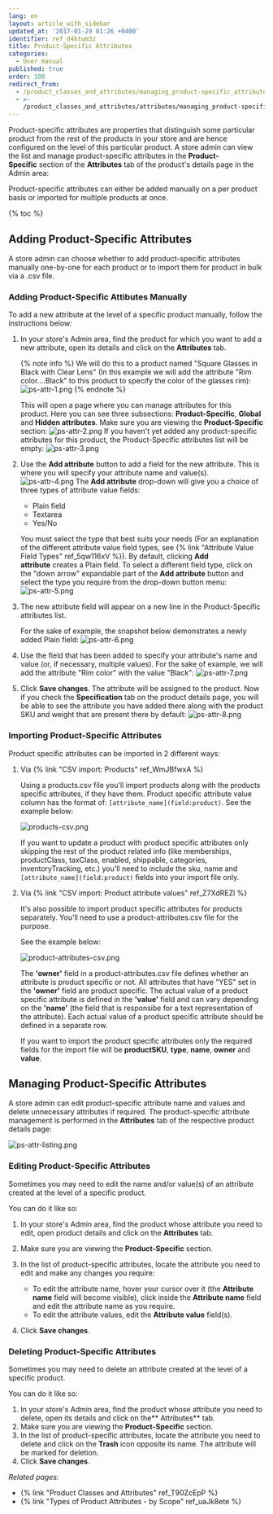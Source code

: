 ```yaml
---
lang: en
layout: article_with_sidebar
updated_at: '2017-01-29 01:26 +0400'
identifier: ref_d4ktum3z
title: Product-Specific Attributes
categories:
  - User manual
published: true
order: 100
redirect_from:
  - /product_classes_and_attributes/managing_product-specific_attributes.html
  - >-
    /product_classes_and_attributes/attributes/managing_product-specific_attributes.html
---
```

Product-specific attributes are properties that distinguish some particular product from the rest of the products in your store and are hence configured on the level of this particular product. A store admin can view the list and manage product-specific attributes in the **Product-Specific** section of the **Attributes** tab of the product's details page in the Admin area:

Product-specific attributes can either be added manually on a per product basis or imported for multiple products at once.

{% toc %}

## Adding Product-Specific Attributes 

A store admin can choose whether to add product-specific attributes manually one-by-one for each product or to import them for product in bulk via a .csv file.

### Adding Product-Specific Attibutes Manually

To add a new attribute at the level of a specific product manually, follow the instructions below:

1.  In your store's Admin area, find the product for which you want to add a new attribute, open its details and click on the **Attributes** tab. 
    
    {% note info %}
    We will do this to a product named "Square Glasses in Black with Clear Lens" (In this example we will add the attribute "Rim color....Black" to this product to specify the color of the glasses rim):
    ![ps-attr-1.png]({{site.baseurl}}/attachments/ref_d4ktum3z/ps-attr-1.png)
    {% endnote %}
    
    This will open a page where you can manage attributes for this product. Here you can see three subsections: **Product-Specific**, **Global** and **Hidden attributes**. Make sure you are viewing the **Product-Specific** section:
    ![ps-attr-2.png]({{site.baseurl}}/attachments/ref_d4ktum3z/ps-attr-2.png)
    If you haven't yet added any product-specific attributes for this product, the Product-Specific attributes list will be empty:
    ![ps-attr-3.png]({{site.baseurl}}/attachments/ref_d4ktum3z/ps-attr-3.png)

2.  Use the **Add attribute** button to add a field for the new attribute. This is where you will specify your attribute name and value(s). 
    ![ps-attr-4.png]({{site.baseurl}}/attachments/ref_d4ktum3z/ps-attr-4.png)
    The **Add attribute** drop-down will give you a choice of three types of attribute value fields:

    *   Plain field
    *   Textarea
    *   Yes/No

    You must select the type that best suits your needs (For an explanation of the different attribute value field types, see {% link "Attribute Value Field Types" ref_5qw116xV %}). By default, clicking **Add attribute** creates a Plain field. To select a different field type, click on the "down arrow" expandable part of the **Add attribute** button and select the type you require from the drop-down button menu:
    ![ps-attr-5.png]({{site.baseurl}}/attachments/ref_d4ktum3z/ps-attr-5.png)

3.  The new attribute field will appear on a new line in the Product-Specific attributes list. 
    
    For the sake of example, the snapshot below demonstrates a newly added Plain field:
    ![ps-attr-6.png]({{site.baseurl}}/attachments/ref_d4ktum3z/ps-attr-6.png)

4.  Use the field that has been added to specify your attribute's name and value (or, if necessary, multiple values). For the sake of example, we will add the attribute "Rim color" with the value "Black":
    ![ps-attr-7.png]({{site.baseurl}}/attachments/ref_d4ktum3z/ps-attr-7.png)

5.  Click **Save changes**. The attribute will be assigned to the product.
    Now if you check the **Specification** tab on the product details page, you will be able to see the attribute you have added there along with the product SKU and weight that are present there by default:
    ![ps-attr-8.png]({{site.baseurl}}/attachments/ref_d4ktum3z/ps-attr-8.png)
    
### Importing Product-Specific Attributes

Product specific attributes can be imported in 2 different ways:

1. Via {% link "CSV import: Products" ref_WmJBfwxA %}
   
   Using a products.csv file you'll import products along with the products specific attributes, if they have them. Product specific attribute value column has the format of: `[attribute_name](field:product)`. 
   See the example below:

   ![products-csv.png]({{site.baseurl}}/attachments/ref_d4ktum3z/products-csv.png)
   
   If you want to update a product with product specific attributes only skipping the rest of the product related info (like memberships, productClass, taxClass, enabled, shippable, categories, inventoryTracking, etc.) you'll need to include the sku, name and `[attribute_name](field:product)` fields into your import file only.

2. Via {% link "CSV import: Product attribute values" ref_Z7XdREZl %}
   
   It's also possible to import product specific attributes for products separately. You'll need to use a product-attributes.csv file for the purpose.
   
   See the example below:
   
   ![product-attributes-csv.png]({{site.baseurl}}/attachments/ref_d4ktum3z/product-attributes-csv.png)
   
   The **'owner'** field in a product-attributes.csv file defines whether an attribute is product specific or not. All attributes that have "YES" set in the **'owner'** field are product specific. The actual value of a product specific attribute is defined in the **'value'** field and can vary depending on the **'name'** (the field that is responsibe for a text representation of the attribute). Each actual value of a product specific attribute should be defined in a separate row.
   
   If you want to import the product specific attributes only the required fields for the import file will be **productSKU**, **type**, **name**, **owner** and **value**. 

    
## Managing Product-Specific Attributes

A store admin can edit product-specific attribute name and values and delete unnecessary attributes if required. The product-specific attribute management is performed in the **Attributes** tab of the respective product details page:

![ps-attr-listing.png]({{site.baseurl}}/attachments/ref_d4ktum3z/ps-attr-listing.png)

### Editing Product-Specific Attributes

Sometimes you may need to edit the name and/or value(s) of an attribute created at the level of a specific product.

You can do it like so:

1.  In your store's Admin area, find the product whose attribute you need to edit, open product details and click on the **Attributes** tab. 
2.  Make sure you are viewing the **Product-Specific** section.
3.  In the list of product-specific attributes, locate the attribute you need to edit and make any changes you require:

    *   To edit the attribute name, hover your cursor over it (the **Attribute name** field will become visible), click inside the **Attribute name** field and edit the attribute name as you require. 
    *   To edit the attribute values, edit the **Attribute value** field(s).
4.  Click **Save changes**.

### Deleting Product-Specific Attributes

Sometimes you may need to delete an attribute created at the level of a specific product.

You can do it like so:

1.  In your store's Admin area, find the product whose attribute you need to delete, open its details and click on the** Attributes** tab. 
2.  Make sure you are viewing the **Product-Specific** section.
3.  In the list of product-specific attributes, locate the attribute you need to delete and click on the **Trash** icon opposite its name. The attribute will be marked for deletion.
4.  Click **Save changes**.


_Related pages:_

*   {% link "Product Classes and Attributes" ref_T90ZcEpP %}
*   {% link "Types of Product Attributes - by Scope" ref_uaJk8ete %}
